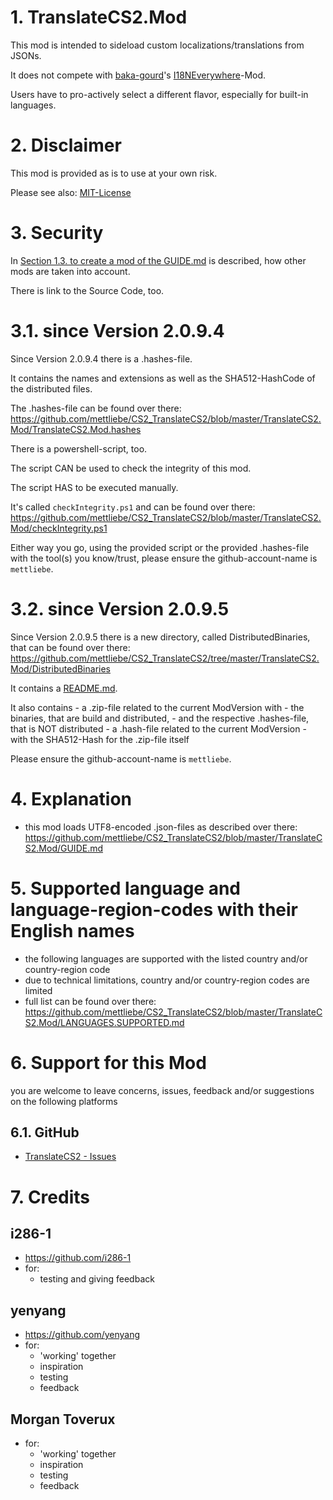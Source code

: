 # 1. TranslateCS2.Mod

This mod is intended to sideload custom localizations/translations from JSONs.

It does not compete with [baka-gourd](https://github.com/baka-gourd)'s [I18NEverywhere](https://github.com/baka-gourd/I18NEveryWhere)-Mod.

Users have to pro-actively select a different flavor, especially for built-in languages.

# 2. Disclaimer
This mod is provided as is to use at your own risk.

Please see also: [MIT-License](https://github.com/mettliebe/CS2_TranslateCS2?tab=MIT-1-ov-file)

# 3. Security
In [Section 1.3. to create a mod of the GUIDE.md](https://github.com/mettliebe/CS2_TranslateCS2/blob/master/TranslateCS2.Mod/GUIDE.md) is described, how other mods are taken into account.

There is link to the Source Code, too.

# 3.1. since Version 2.0.9.4

Since Version 2.0.9.4 there is a .hashes-file.

It contains the names and extensions as well as the SHA512-HashCode of the distributed files.

The .hashes-file can be found over there: https://github.com/mettliebe/CS2_TranslateCS2/blob/master/TranslateCS2.Mod/TranslateCS2.Mod.hashes

There is a powershell-script, too.

The script CAN be used to check the integrity of this mod.

The script HAS to be executed manually.

It's called `checkIntegrity.ps1` and can be found over there: https://github.com/mettliebe/CS2_TranslateCS2/blob/master/TranslateCS2.Mod/checkIntegrity.ps1

Either way you go, using the provided script or the provided .hashes-file with the tool(s) you know/trust, please ensure the github-account-name is `mettliebe`.

# 3.2. since Version 2.0.9.5

Since Version 2.0.9.5 there is a new directory, called DistributedBinaries, that can be found over there: https://github.com/mettliebe/CS2_TranslateCS2/tree/master/TranslateCS2.Mod/DistributedBinaries

It contains a [README.md](https://github.com/mettliebe/CS2_TranslateCS2/blob/master/TranslateCS2.Mod/DistributedBinaries/README.md).

It also contains
    - a .zip-file related to the current ModVersion with
        - the binaries, that are build and distributed,
        - and the respective .hashes-file, that is NOT distributed
    - a .hash-file related to the current ModVersion
        - with the SHA512-Hash for the .zip-file itself

Please ensure the github-account-name is `mettliebe`.

# 4. Explanation
* this mod loads UTF8-encoded .json-files as described over there: https://github.com/mettliebe/CS2_TranslateCS2/blob/master/TranslateCS2.Mod/GUIDE.md


# 5. Supported language and language-region-codes with their English names
* the following languages are supported with the listed country and/or country-region code
* due to technical limitations, country and/or country-region codes are limited
* full list can be found over there: https://github.com/mettliebe/CS2_TranslateCS2/blob/master/TranslateCS2.Mod/LANGUAGES.SUPPORTED.md

# 6. Support for this Mod
you are welcome to leave concerns, issues, feedback and/or suggestions on the following platforms

## 6.1. GitHub
* [TranslateCS2 - Issues](https://github.com/mettliebe/CS2_TranslateCS2/issues)

# 7. Credits

## i286-1
- https://github.com/i286-1
- for:
    - testing and giving feedback

## yenyang
- https://github.com/yenyang
- for:
    - 'working' together
    - inspiration
    - testing
    - feedback

## Morgan Toverux
- for:
    - 'working' together
    - inspiration
    - testing
    - feedback
